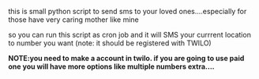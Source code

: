 <p>this is small python script to send sms to your loved ones....especially for those have very caring mother like mine</p> 
<p>so you can run this script as cron job and it will SMS your currrent location to number you want (note: it should be registered with TWILO)</p>
<p><b>NOTE:you need to make a account in twilo. if you are going to use paid one you will have more options like multiple numbers extra....</b></p>

